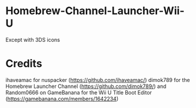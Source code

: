 # Homebrew-Channel-Launcher-Wii-U
Except with 3DS icons

# Credits
ihaveamac for nuspacker (https://github.com/ihaveamac/)
dimok789 for the Homebrew Launcher Channel (https://github.com/dimok789/)
and Random0666 on GameBanana for the Wii U Title Boot Editor (https://gamebanana.com/members/1642234)
